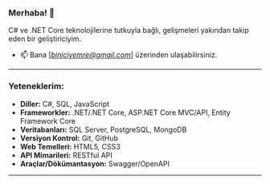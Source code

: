 ### Merhaba! 👋
 C# ve .NET Core teknolojilerine tutkuyla bağlı, gelişmeleri yakından takip eden bir geliştiriciyim.


* 📫 Bana [*biniciyemre@gmail.com*] üzerinden ulaşabilirsiniz. 


---

### Yeteneklerim:
- **Diller:** C#, SQL, JavaScript
- **Frameworkler:** .NET/.NET Core, ASP.NET Core MVC/API, Entity Framework Core
- **Veritabanları:** SQL Server, PostgreSQL, MongoDB
- **Versiyon Kontrol:** Git, GitHub
- **Web Temelleri:** HTML5, CSS3
- **API Mimarileri:** RESTful API
- **Araçlar/Dökümantasyon:** Swagger/OpenAPI


---
